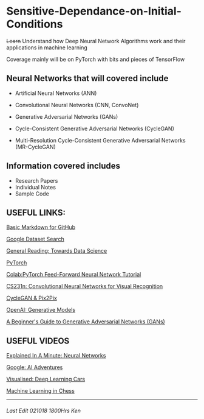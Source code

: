 # Sensitive-Dependance-on-Initial-Conditions

~~Learn~~ Understand how Deep Neural Network Algorithms work and their applications in machine learning   
  
Coverage mainly will be on PyTorch with bits and pieces of TensorFlow  
  
Neural Networks that will covered include
--
- Artificial Neural Networks (ANN)

- Convolutional Neural Networks (CNN, ConvoNet)

- Generative Adversarial Networks (GANs)

- Cycle-Consistent Generative Adversarial Networks (CycleGAN)

- Multi-Resolution Cycle-Consistent Generative Adversarial Networks (MR-CycleGAN)&nbsp;  

## Information covered includes 
- Research Papers
- Individual Notes
- Sample Code

USEFUL LINKS: 
--

[Basic Markdown for GitHub](https://github.com/adam-p/markdown-here/wiki/Markdown-Here-Cheatsheet)

[Google Dataset Search](https://toolbox.google.com/datasetsearch)

[General Reading: Towards Data Science](https://towardsdatascience.com/)

[PyTorch](https://github.com/pytorch/pytorch)

[Colab:PyTorch Feed-Forward Neural Network Tutorial](https://colab.research.google.com/drive/1jxUPzMsAkBboHMQtGyfv5M5c7hU8Ss2c#scrollTo=VLUaX6tuJMQi)

[CS231n: Convolutional Neural Networks for Visual Recognition](http://cs231n.github.io/convolutional-networks/)

[CycleGAN & Pix2Pix](https://github.com/junyanz/pytorch-CycleGAN-and-pix2pix)

[OpenAI: Generative Models](https://blog.openai.com/generative-models/)

[A Beginner's Guide to Generative Adversarial Networks (GANs)](https://skymind.ai/wiki/generative-adversarial-network-gan)

USEFUL VIDEOS
--
[Explained In A Minute: Neural Networks](https://www.youtube.com/watch?v=rEDzUT3ymw4)

[Google: AI Adventures](https://www.youtube.com/playlist?list=PLIivdWyY5sqJxnwJhe3etaK7utrBiPBQ2)

[Visualised: Deep Learning Cars](https://www.youtube.com/watch?v=Aut32pR5PQA)

[Machine Learning in Chess](https://www.youtube.com/watch?v=0g9SlVdv1PY)


---
###### Last Edit 021018 1800Hrs Ken
